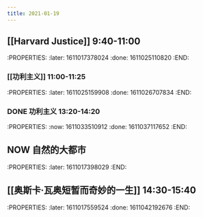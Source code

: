 ```yaml
---
title: 2021-01-19
---
```


## [[Harvard Justice]] 9:40-11:00
:PROPERTIES:
:later: 1611017378024
:done: 1611025110820
:END:
### [[功利主义]] 11:00-11:25
:PROPERTIES:
:later: 1611025159908
:done: 1611026707834
:END:
### DONE 功利主义 13:20-14:20
:PROPERTIES:
:now: 1611033510912
:done: 1611037117652
:END:
## NOW 自然的大都市
:PROPERTIES:
:later: 1611017398029
:END:
## [[奥斯卡·瓦奥短暂而奇妙的一生]] 14:30-15:40
:PROPERTIES:
:later: 1611017559524
:done: 1611042192676
:END:
##
